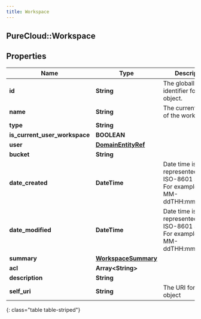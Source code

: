 ```yaml
---
title: Workspace
---
```

## PureCloud::Workspace

## Properties

|Name | Type | Description | Notes|
|------------ | ------------- | ------------- | -------------|
| **id** | **String** | The globally unique identifier for the object. | [optional] |
| **name** | **String** | The current name of the workspace. | |
| **type** | **String** |  | [optional] |
| **is_current_user_workspace** | **BOOLEAN** |  | [optional] |
| **user** | [**DomainEntityRef**](DomainEntityRef.html) |  | [optional] |
| **bucket** | **String** |  | [optional] |
| **date_created** | **DateTime** | Date time is represented as an ISO-8601 string. For example: yyyy-MM-ddTHH:mm:ss.SSSZ | [optional] |
| **date_modified** | **DateTime** | Date time is represented as an ISO-8601 string. For example: yyyy-MM-ddTHH:mm:ss.SSSZ | [optional] |
| **summary** | [**WorkspaceSummary**](WorkspaceSummary.html) |  | [optional] |
| **acl** | **Array&lt;String&gt;** |  | [optional] |
| **description** | **String** |  | [optional] |
| **self_uri** | **String** | The URI for this object | [optional] |
{: class="table table-striped"}


